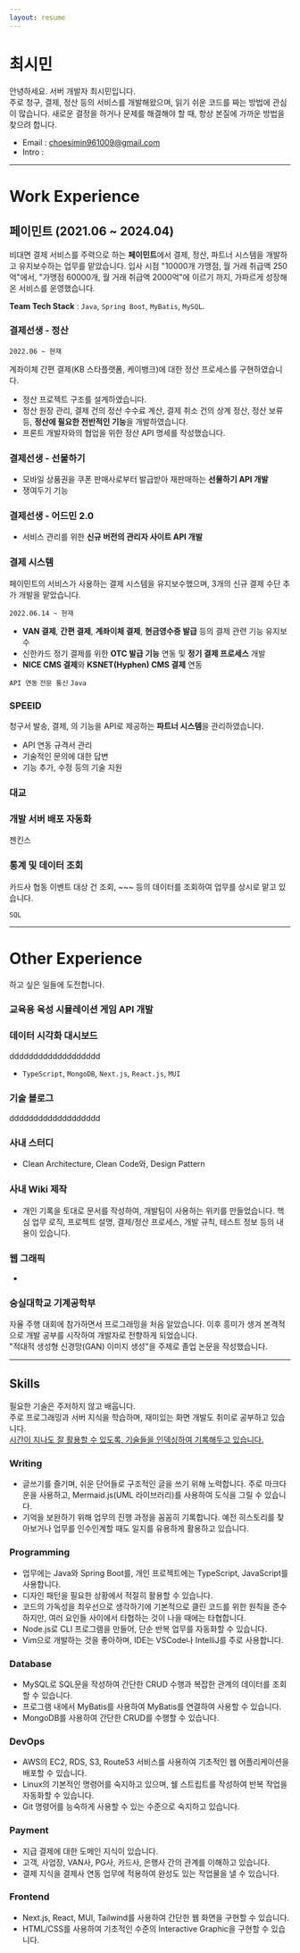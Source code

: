 ```yaml
---
layout: resume
---
```


<!-- https://hyunseob.github.io/resume/ -->

# 최시민

안녕하세요. 서버 개발자 최시민입니다.  
주로 청구, 결제, 정산 등의 서비스를 개발해왔으며, 읽기 쉬운 코드를 짜는 방법에 관심이 많습니다.
새로운 결정을 하거나 문제를 해결해야 할 때, 항상 본질에 가까운 방법을 찾으려 합니다.

- Email : <choesimin961009@gmail.com>
- Intro :

---

# Work Experience

## 페이민트 (2021.06 ~ 2024.04)

비대면 결제 서비스를 주력으로 하는 **페이민트**에서 결제, 정산, 파트너 시스템을 개발하고 유지보수하는 업무를 맡았습니다.
입사 시점 "10000개 가맹점, 월 거래 취급액 250억"에서, "가맹점 60000개, 월 거래 취급액 2000억"에 이르기 까지, 가파르게 성장해온 서비스를 운영했습니다.

**Team Tech Stack** : `Java`, `Spring Boot`, `MyBatis`, `MySQL`.

### 결제선생 - 정산

`2022.06 ~ 현재`

계좌이체 간편 결제(KB 스타플랫폼, 케이뱅크)에 대한 정산 프로세스를 구현하였습니다.

- 정산 프로젝트 구조를 설계하였습니다.
- 정산 원장 관리, 결제 건의 정산 수수료 계산, 결제 취소 건의 상계 정산, 정산 보류 등, **정산에 필요한 전반적인 기능**을 개발하였습니다.
- 프론트 개발자와의 협업을 위한 정산 API 명세를 작성했습니다.

### 결제선생 - 선물하기

- 모바일 상품권을 쿠폰 판매사로부터 발급받아 재판매하는 **선물하기 API 개발**
- 쟁여두기 기능

### 결제선생 - 어드민 2.0

- 서비스 관리를 위한 **신규 버전의 관리자 사이트 API 개발**

### 결제 시스템

페이민트의 서비스가 사용하는 결제 시스템을 유지보수했으며, 3개의 신규 결제 수단 추가 개발을 맡았습니다.

`2022.06.14 ~ 현재`

- **VAN 결제**, **간편 결제**, **계좌이체 결제**, **현금영수증 발급** 등의 결제 관련 기능 유지보수
- 신한카드 정기 결제를 위한 **OTC 발급 기능** 연동 및 **정기 결제 프로세스** 개발
- **NICE CMS 결제**와 **KSNET(Hyphen) CMS 결제** 연동

`API 연동` `전문 통신` `Java`

### SPEEID

청구서 발송, 결제, 의 기능을 API로 제공하는 **파트너 시스템**을 관리하였습니다.

- API 연동 규격서 관리
- 기술적인 문의에 대한 답변
- 기능 추가, 수정 등의 기술 지원

### 대교

### 개발 서버 배포 자동화

젠킨스

### 통계 및 데이터 조회

카드사 협동 이벤트 대상 건 조회, ~~~ 등의 데이터를 조회하여 업무를 상시로 맡고 있습니다.

`SQL`

---

# Other Experience

하고 싶은 일들에 도전합니다.

### 교육용 육성 시뮬레이션 게임 API 개발

### 데이터 시각화 대시보드

ddddddddddddddddddd

- `TypeScript`, `MongoDB`, `Next.js`, `React.js`, `MUI`

### 기술 블로그

ddddddddddddddddddd

### 사내 스터디

- Clean Architecture, Clean Code와, Design Pattern

### 사내 Wiki 제작

- 개인 기록을 토대로 문서를 작성하여, 개발팀이 사용하는 위키를 만들었습니다. 핵심 업무 로직, 프로젝트 설명, 결제/정산 프로세스, 개발 규칙, 테스트 정보 등의 내용이 있습니다.

### 웹 그래픽

-

### 숭실대학교 기계공학부

자율 주행 대회에 참가하면서 프로그래밍을 처음 알았습니다. 이후 흥미가 생겨 본격적으로 개발 공부를 시작하여 개발자로 전향하게 되었습니다.  
"적대적 생성형 신경망(GAN) 이미지 생성"을 주제로 졸업 논문을 작성했습니다.

---

## Skills

필요한 기술은 주저하지 않고 배웁니다.  
주로 프로그래밍과 서버 지식을 학습하며, 재미있는 화면 개발도 취미로 공부하고 있습니다.  
[시간이 지나도 잘 활용할 수 있도록, 기술들을 인덱싱하여 기록해두고 있습니다.](/skills)

### Writing

- 글쓰기를 즐기며, 쉬운 단어들로 구조적인 글을 쓰기 위해 노력합니다. 주로 마크다운을 사용하고, Mermaid.js(UML 라이브러리)를 사용하여 도식을 그릴 수 있습니다.
- 기억을 보완하기 위해 업무의 진행 과정을 꼼꼼히 기록합니다. 예전 히스토리를 찾아보거나 업무를 인수인계할 때도 일지를 유용하게 활용하고 있습니다.

### Programming

- 업무에는 Java와 Spring Boot를, 개인 프로젝트에는 TypeScript, JavaScript를 사용합니다.
- 디자인 패턴을 필요한 상황에서 적절히 활용할 수 있습니다.
- 코드의 가독성을 최우선으로 생각하기에 기본적으로 클린 코드를 위한 원칙을 준수하지만, 여러 요인들 사이에서 타협하는 것이 나을 때에는 타협합니다.
- Node.js로 CLI 프로그램을 만들어, 단순 반복 업무를 자동화할 수 있습니다.
- Vim으로 개발하는 것을 좋아하며, IDE는 VSCode나 IntelliJ를 주로 사용합니다.

### Database

- MySQL로 SQL문을 작성하여 간단한 CRUD 수행과 복잡한 관계의 데이터를 조회할 수 있습니다.
- 프로그램 내에서 MyBatis를 사용하여 MyBatis를 연결하여 사용할 수 있습니다.
- MongoDB를 사용하여 간단한 CRUD를 수행할 수 있습니다.

### DevOps

- AWS의 EC2, RDS, S3, Route53 서비스를 사용하여 기초적인 웹 어플리케이션을 배포할 수 있습니다.
- Linux의 기본적인 명령어를 숙지하고 있으며, 쉘 스트립트를 작성하여 반복 작업을 자동화할 수 있습니다.
- Git 명령어를 능숙하게 사용할 수 있는 수준으로 숙지하고 있습니다.

### Payment

- 지급 결제에 대한 도메인 지식이 있습니다.
- 고객, 사업장, VAN사, PG사, 카드사, 은행사 간의 관계를 이해하고 있습니다.
- 결제 지식을 결제사 연동 업무에 적용하여 완성도 있는 작업물을 낼 수 있습니다.

### Frontend

- Next.js, React, MUI, Tailwind를 사용하여 간단한 웹 화면을 구현할 수 있습니다.
- HTML/CSS를 사용하여 기초적인 수준의 Interactive Graphic을 구현할 수 있습니다.

<!-- <h2>To be...</h2>

클린 코드나 디자인 패턴과 달리, 알고리즘과 네트워크는 개발할 때는 잘 사용하지 않아 필요성을 느끼지 못하고 있었습니다.
하지만 대규모 시스템과 아키텍처 설계에 관심을 가지게 되었고, 공부를 시작해보니 두 분야에 대한 지식이 있어야 한다는 것을 알게 되었습니다.<br>
따라서 앞으로의 2년 동안의 학습 계획은 아래와 같습니다.

- 자료구조와 알고리즘
- 네트워크
- 대규모 시스템과 아키텍처 설계

차근차근 공부하며 꾸준히 성장하는 개발자가 되겠습니다.
-->
